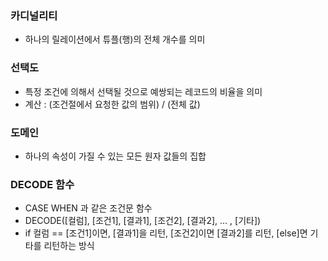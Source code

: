### 카디널리티
- 하나의 릴레이션에서 튜플(행)의 전체 개수를 의미

### 선택도
- 특정 조건에 의해서 선택될 것으로 예쌍되는 레코드의 비율을 의미
- 계산 : (조건절에서 요청한 값의 범위) / (전체 값)

### 도메인
- 하나의 속성이 가질 수 있는 모든 원자 값들의 집합

### DECODE 함수
- CASE WHEN 과 같은 조건문 함수
- DECODE([컬럼], [조건1], [결과1], [조건2], [결과2], ... , [기타])
- if 컬럼 == [조건1]이면, [결과1]을 리턴, [조건2]이면 [결과2]를 리턴, [else]면 기타를 리턴하는 방식